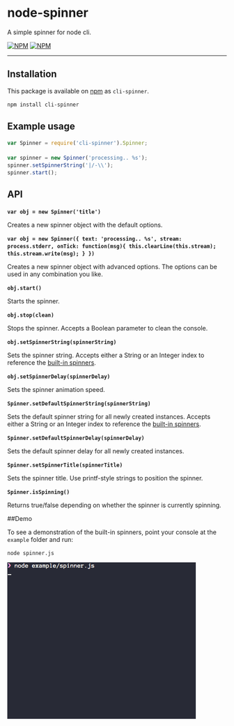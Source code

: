 # node-spinner

A simple spinner for node cli.

[![NPM](https://nodei.co/npm/cli-spinner.png?downloads=true&downloadRank=true)](https://nodei.co/npm/cli-spinner/) [![NPM](https://nodei.co/npm-dl/cli-spinner.png?months=6&height=3)](https://nodei.co/npm/cli-spinner/)

---

## Installation

This package is available on [npm](http://npmjs.com) as `cli-spinner`.

``` sh
npm install cli-spinner
```

## Example usage

````javascript
var Spinner = require('cli-spinner').Spinner;

var spinner = new Spinner('processing.. %s');
spinner.setSpinnerString('|/-\\');
spinner.start();
````

## API

**`var obj = new Spinner('title')`**

Creates a new spinner object with the default options.

**```var obj = new Spinner({
    text: 'processing.. %s',
    stream: process.stderr,
    onTick: function(msg){
        this.clearLine(this.stream);
        this.stream.write(msg);
    }
})```**

Creates a new spinner object with advanced options. The options can be used in any combination you like.

**`obj.start()`**

Starts the spinner.

**`obj.stop(clean)`**

Stops the spinner. Accepts a Boolean parameter to clean the console.

**`obj.setSpinnerString(spinnerString)`**

Sets the spinner string. Accepts either a String or an Integer index to reference the [built-in spinners](#demo).

**`obj.setSpinnerDelay(spinnerDelay)`**

Sets the spinner animation speed.

**`Spinner.setDefaultSpinnerString(spinnerString)`**

Sets the default spinner string for all newly created instances. Accepts either a String or an Integer index to reference the [built-in spinners](#demo).

**`Spinner.setDefaultSpinnerDelay(spinnerDelay)`**

Sets the default spinner delay for all newly created instances.

**`Spinner.setSpinnerTitle(spinnerTitle)`**

Sets the spinner title. Use printf-style strings to position the spinner.

**`Spinner.isSpinning()`**

Returns true/false depending on whether the spinner is currently spinning.

##Demo

To see a demonstration of the built-in spinners, point your console at the `example` folder and run:

````
node spinner.js
````

![preview](img/spinner.gif "Spinner")
